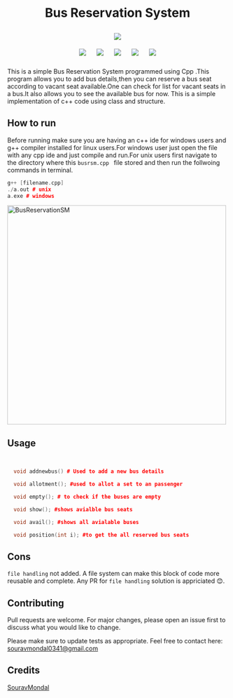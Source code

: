 <h1 align="center">Bus Reservation System</h1>

<p align="center">
<img style="padding:10px;" src="https://img.shields.io/badge/Open%20Source-💕%20-9cf?style=for-the-badge"><br>
<img style="padding:10px;" src="https://img.shields.io/github/contributors/souravmondaldev/Bus-Reservation-System?style=flat-square">
<img style="padding:10px;" src="https://img.shields.io/github/forks/souravmondaldev/Bus-Reservation-System?label=Forks&style=flat-square">
<img style="padding:10px;" src="https://img.shields.io/github/stars/souravmondaldev/Bus-Reservation-System?style=flat-square">
<img style="padding:10px;" src="https://img.shields.io/github/languages/count/souravmondaldev/Bus-Reservation-System?style=flat-square">
<img style="padding:10px;" src="https://img.shields.io/github/license/souravmondaldev/Bus-Reservation-System?style=flat-square">


This is a simple Bus Reservation System programmed using Cpp .This program allows you to add bus details,then you can reserve a bus seat according to vacant seat available.One can check for list for vacant seats in a bus.It also allows you to see the available bus for now.
This is a simple implementation of c++ code using class and structure. 

## How to run

Before running make sure you are having an c++ ide for windows users and g++ compiler installed for linux users.For windows user just open the file with any cpp ide and just compile and run.For unix users first navigate to the directory where this ```busrsm.cpp ``` file stored and then run the follwoing commands in terminal.

```C++
g++ [filename.cpp]
./a.out # unix
a.exe # windows
```
<img align="center" height="500" src="sm.png" alt="BusReservationSM"/>

## Usage

```CPP


  void addnewbus() # Used to add a new bus details

  void allotment(); #used to allot a set to an passenger

  void empty(); # to check if the buses are empty

  void show(); #shows avialble bus seats

  void avail(); #shows all avialable buses

  void position(int i); #to get the all reserved bus seats
```
## Cons
```file handling``` not added. A file system can make this block of code more reusable and complete. Any PR for ```file handling``` 
solution is appriciated 😊.

## Contributing
Pull requests are welcome. For major changes, please open an issue first to discuss what you would like to change.

Please make sure to update tests as appropriate. Feel free to contact here: souravmondal0341@gmail.com

## Credits
[SouravMondal](https://github.com/souravmondaldev)
